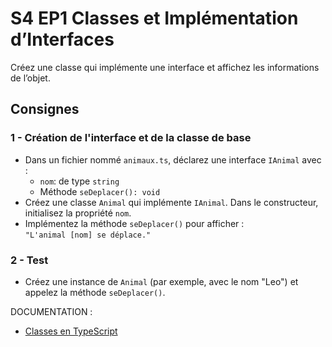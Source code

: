 # S4 EP1 Classes et Implémentation d’Interfaces

Créez une classe qui implémente une interface et affichez les informations de l’objet.

## Consignes

### 1 - Création de l'interface et de la classe de base

- Dans un fichier nommé `animaux.ts`, déclarez une interface `IAnimal` avec :
  - `nom`: de type `string`
  - Méthode `seDeplacer(): void`
- Créez une classe `Animal` qui implémente `IAnimal`. Dans le constructeur, initialisez la propriété `nom`.
- Implémentez la méthode `seDeplacer()` pour afficher :  
  `"L'animal [nom] se déplace."`

### 2 - Test

- Créez une instance de `Animal` (par exemple, avec le nom "Leo") et appelez la méthode `seDeplacer()`.

DOCUMENTATION :

- [Classes en TypeScript](https://www.typescriptlang.org/docs/handbook/2/classes.html)
